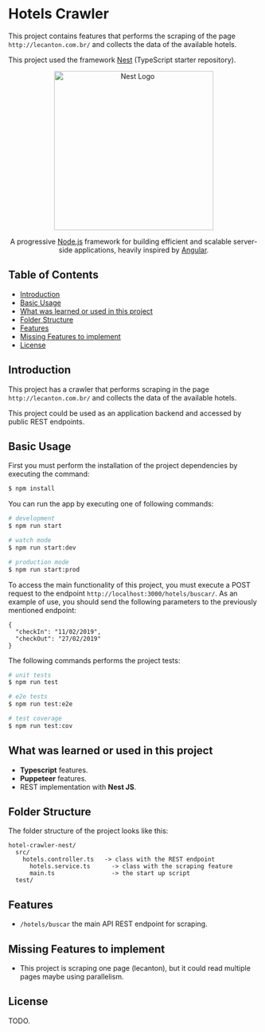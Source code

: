
# Hotels Crawler

This project contains features that performs the scraping of the page `http://lecanton.com.br/` and collects the data of the available hotels.

This project used the framework [Nest](https://github.com/nestjs/nest) (TypeScript starter repository).

<p align="center">
  <a href="http://nestjs.com/" target="blank">
    <img src="https://nestjs.com/img/logo_text.svg" width="320" alt="Nest Logo" />
  </a>
</p>
  
<p align="center">
  A progressive <a href="http://nodejs.org" target="blank">Node.js</a> framework for building efficient and scalable server-side applications, heavily inspired by <a href="https://angular.io" target="blank">Angular</a>.
</p>


## Table of Contents

- [Introduction](#introduction)
- [Basic Usage](#basic-usage)
- [What was learned or used in this project](#what-was-learned-or-used-in-this-project)
- [Folder Structure](#folder-structure)
- [Features](#features)
- [Missing Features to implement](#missing-features-to-implement)
- [License](#license)


## Introduction

This project has a crawler that performs scraping in the page `http://lecanton.com.br/` and collects the data of the available hotels.

This project could be used as an application backend and accessed by public REST endpoints.


## Basic Usage

First you must perform the installation of the project dependencies by executing the command:

```bash
$ npm install
```

You can run the app by executing one of following commands:

```bash
# development
$ npm run start

# watch mode
$ npm run start:dev

# production mode
$ npm run start:prod
```

To access the main functionality of this project, you must execute a POST request to the endpoint `http://localhost:3000/hotels/buscar/`. As an example of use, you should send the following parameters to the previously mentioned endpoint:

```
{
  "checkIn": "11/02/2019",
  "checkOut": "27/02/2019"
}
```

The following commands performs the project tests:

```bash
# unit tests
$ npm run test

# e2e tests
$ npm run test:e2e

# test coverage
$ npm run test:cov
```


## What was learned or used in this project

- **Typescript** features.
- **Puppeteer** features.
- REST implementation with **Nest JS**.


## Folder Structure

The folder structure of the project looks like this:

```
hotel-crawler-nest/
  src/
    hotels.controller.ts   -> class with the REST endpoint
	  hotels.service.ts      -> class with the scraping feature
	  main.ts                -> the start up script
  test/
```


## Features

- `/hotels/buscar` the main API REST endpoint for scraping.


## Missing Features to implement

- This project is scraping one page (lecanton), but it could read multiple pages maybe using parallelism.


## License

TODO.
